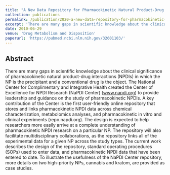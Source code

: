 ```yaml
---
title: "A New Data Repository for Pharmacokinetic Natural Product-Drug Interactions: from Chemical Characterization to Clinical Studies "
collection: publications
permalink: /publication/2020-a-new-data-repository-for-pharmacokinetic-npdi
excerpt: 'There are many gaps in scientific knowledge about the clinical significance of pharmacokinetic natural product-drug interactions (NPDIs) in which the NP is the precipitant and a conventional drug is the object. The National Center for Complimentary and Integrative Health created the Center of Excellence for NPDI Research (NaPDI Center) (www.napdi.org) to provide leadership and guidance on the study of pharmacokinetic NPDIs. A key contribution of the Center is the first user-friendly online repository that stores and links pharmacokinetic NPDI data across chemical characterization, metabolomics analyses, and pharmacokinetic in vitro and clinical experiments (repo.napdi.org)...'
date: 2010-06-29
venue: 'Drug Metabolism and Disposition'
paperurl: 'https://pubmed.ncbi.nlm.nih.gov/32601103/'
---
```

## Abstract

There are many gaps in scientific knowledge about the clinical significance of pharmacokinetic natural product-drug interactions (NPDIs) in which the NP is the precipitant and a conventional drug is the object. The National Center for Complimentary and Integrative Health created the Center of Excellence for NPDI Research (NaPDI Center) (www.napdi.org) to provide leadership and guidance on the study of pharmacokinetic NPDIs. A key contribution of the Center is the first user-friendly online repository that stores and links pharmacokinetic NPDI data across chemical characterization, metabolomics analyses, and pharmacokinetic in vitro and clinical experiments (repo.napdi.org). The design is expected to help researchers more easily arrive at a complete understanding of pharmacokinetic NPDI research on a particular NP. The repository will also facilitate multidisciplinary collaborations, as the repository links all of the experimental data for a given NP across the study types. The current work describes the design of the repository, standard operating procedures (SOPs) used to enter data, and pharmacokinetic NPDI data that have been entered to date. To illustrate the usefulness of the NaPDI Center repository, more details on two high-priority NPs, cannabis and kratom, are provided as case studies. 